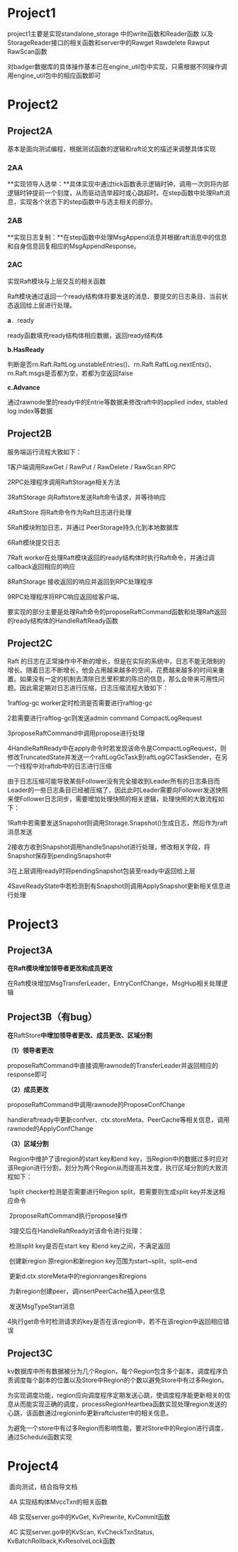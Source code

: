 # Project1

project1主要是实现standalone_storage 中的write函数和Reader函数 以及StorageReader接口的相关函数和server中的Rawget Rawdelete Rawput RawScan函数

对badger数据库的具体操作基本已在engine_util包中实现，只需根据不同操作调用engine_util包中的相应函数即可

# Project2

## Project2A

基本是面向测试编程，根据测试函数的逻辑和raft论文的描述来调整具体实现

### 2AA

**实现领导人选举：**具体实现中通过tick函数表示逻辑时钟，调用一次则将内部逻辑时钟提前一个刻度，从而驱动选举超时或心跳超时。在step函数中处理Raft消息，实现各个状态下的step函数中与选主相关的部分。

### 2AB

**实现日志复制：**在step函数中处理MsgAppend消息并根据raft消息中的信息和自身信息回复相应的MsgAppendResponse。

### 2AC

实现Raft模块与上层交互的相关函数

Raft模块通过返回一个ready结构体将要发送的消息、要提交的日志条目、当前状态返回给上层进行处理。

**a**．ready

ready函数填充ready结构体相应数据，返回ready结构体 

**b.HasReady**

判断是否rn.Raft.RaftLog.unstableEntries()、rn.Raft.RaftLog.nextEnts()、rn.Raft.msgs是否都为空，若都为空返回false

**c.Advance**

通过rawnode里的ready中的Entrie等数据来修改raft中的applied index, stabled log index等数据

## Project2B

服务端运行流程大致如下：

1客户端调用RawGet / RawPut / RawDelete / RawScan RPC

2RPC处理程序调用RaftStorage相关方法

3RaftStorage 向Raftstore发送Raft命令请求，并等待响应

4RaftStore 将Raft命令作为Raft日志进行处理

5Raft模块附加日志，并通过 PeerStorage持久化到本地数据库

6Raft模块提交日志

7Raft worker在处理Raft模块返回的ready结构体时执行Raft命令，并通过调callback返回相应的响应

8RaftStorage 接收返回的响应并返回到RPC处理程序

9RPC处理程序将RPC响应返回给客户端。

要实现的部分主要是处理Raft命令的proposeRaftCommand函数和处理Raft返回的ready结构体的HandleRaftReady函数

## Project2C

Raft 的日志在正常操作中不断的增长，但是在实际的系统中，日志不能无限制的增长。随着日志不断增长，他会占用越来越多的空间，花费越来越多的时间来重置。如果没有一定的机制去清除日志里积累的陈旧的信息，那么会带来可用性问题。因此需定期对日志进行压缩，日志压缩流程大致如下：

1raftlog-gc worker定时检测是否需要进行raftlog-gc

2若需要进行raftlog-gc则发送admin command CompactLogRequest

3proposeRaftCommand中调用propose进行处理

4HandleRaftReady中在apply命令时若发现该命令是CompactLogRequest，则修改TruncatedState并发送一个raftLogGcTask到raftLogGCTaskSender，在另一个线程中对raftdb中的日志进行压缩

由于日志压缩可能导致某些Follower没有完全接收到Leader所有的日志条目而Leader的一些日志条目已经被压缩了，因此此时Leader需要向Follower发送快照来使Follower日志同步，需要增加处理快照的相关逻辑，处理快照的大致流程如下：

1Raft中若需要发送Snapshot则调用Storage.Snapshot()生成日志，然后作为raft消息发送

2接收方收到Snapshot调用handleSnapshot进行处理，修改相关字段，将Snapshot保存到pendingSnapshot中

3在上层调用ready时将pendingSnapshot包装至ready中返回给上层

4SaveReadyState中若检测到有Snapshot则调用ApplySnapshot更新相关信息进行处理

# Project3

## Project3A

**在Raft模块增加领导者更改和成员更改**

在Raft模块增加MsgTransferLeader，EntryConfChange，MsgHup相关处理逻辑

## Project3B（有bug）

**在**RaftStore**中增加领导者更改、成员更改、区域分割**

**（**1**）领导者更改**

​    proposeRaftCommand中直接调用rawnode的TransferLeader并返回相应的response即可

**（**2**）成员更改**

proposeRaftCommand中调用rawnode的ProposeConfChange

​    handleraftready中更新confver、ctx.storeMeta、PeerCache等相关信息，调用rawnode的ApplyConfChange

**（**3**）区域分割**

​    Region中维护了该region的start key和end key，当Region中的数据过多时应对该Region进行分割，划分为两个Region从而提高并发度，执行区域分割的大致流程如下：

​	1split checker检测是否需要进行Region split，若需要则生成split key并发送相应命令

​    2proposeRaftCommand执行propose操作

​    3提交后在HandleRaftReady对该命令进行处理：

​       检测split key是否在start key 和end key之间，不满足返回

​       创建新region 原region和新region key范围为start~split，split~end

​       更新d.ctx.storeMeta中的regionranges和regions

​       为新region创建peer，调insertPeerCache插入peer信息

​       发送MsgTypeStart消息

4执行get命令时检测请求的key是否在该region中，若不在该region中返回相应错误

## Project3C

​	kv数据库中所有数据被分为几个Region，每个Region包含多个副本，调度程序负责调度每个副本的位置以及Store中Region的个数以避免Store中有过多Region。

​    为实现调度功能，region应向调度程序定期发送心跳，使调度程序能更新相关的信息从而能实现正确的调度，processRegionHeartbea函数实现处理region发送的心跳，该函数通过regioninfo更新raftcluster中的相关信息。

​	为避免一个store中有过多Region而影响性能，要对Store中的Region进行调度，通过Schedule函数实现

# Project4

​	面向测试，结合指导文档

​	4A 实现结构体MvccTxn的相关函数

​    4B 实现server.go中的KvGet, KvPrewrite, KvCommit函数

​    4C 实现server.go中的KvScan, KvCheckTxnStatus, KvBatchRollback,KvResolveLock函数